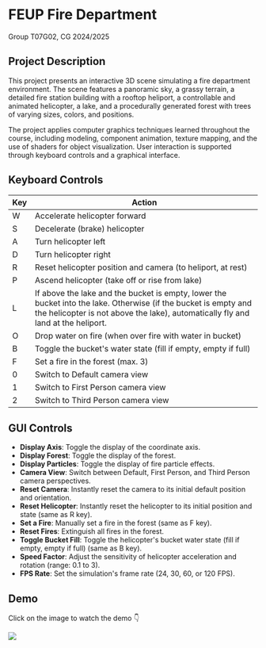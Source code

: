 # FEUP Fire Department
Group T07G02, CG 2024/2025

## Project Description

This project presents an interactive 3D scene simulating a fire department environment. The scene features a panoramic sky, a grassy terrain, a detailed fire station building with a rooftop heliport, a controllable and animated helicopter, a lake, and a procedurally generated forest with trees of varying sizes, colors, and positions. 

The project applies computer graphics techniques learned throughout the course, including modeling, component animation, texture mapping, and the use of shaders for object visualization. User interaction is supported through keyboard controls and a graphical interface.

## Keyboard Controls

| Key         | Action                                                                 |
|-------------|------------------------------------------------------------------------|
| W           | Accelerate helicopter forward                                          |
| S           | Decelerate (brake) helicopter                                          |
| A           | Turn helicopter left                                                   |
| D           | Turn helicopter right                                                  |
| R           | Reset helicopter position and camera (to heliport, at rest)            |
| P           | Ascend helicopter (take off or rise from lake)                         |
| L           | If above the lake and the bucket is empty, lower the bucket into the lake. Otherwise (if the bucket is empty and the helicopter is not above the lake), automatically fly and land at the heliport. |
| O           | Drop water on fire (when over fire with water in bucket)               |
| B           | Toggle the bucket's water state (fill if empty, empty if full)         |
| F           | Set a fire in the forest (max. 3)                                      |
| 0           | Switch to Default camera view                                          |
| 1           | Switch to First Person camera view                                     |
| 2           | Switch to Third Person camera view                                     |

## GUI Controls

- **Display Axis**: Toggle the display of the coordinate axis.
- **Display Forest**: Toggle the display of the forest.
- **Display Particles**: Toggle the display of fire particle effects.
- **Camera View**: Switch between Default, First Person, and Third Person camera perspectives.
- **Reset Camera**: Instantly reset the camera to its initial default position and orientation.
- **Reset Helicopter**: Instantly reset the helicopter to its initial position and state (same as R key).
- **Set a Fire**: Manually set a fire in the forest (same as F key).
- **Reset Fires**: Extinguish all fires in the forest.
- **Toggle Bucket Fill**: Toggle the helicopter's bucket water state (fill if empty, empty if full) (same as B key).
- **Speed Factor**: Adjust the sensitivity of helicopter acceleration and rotation (range: 0.1 to 3).
- **FPS Rate**: Set the simulation's frame rate (24, 30, 60, or 120 FPS).

## Demo
Click on the image to watch the demo 👇

[![](https://img.youtube.com/vi/ZjoBs6ck5fw/0.jpg)](https://youtu.be/ZjoBs6ck5fw)
